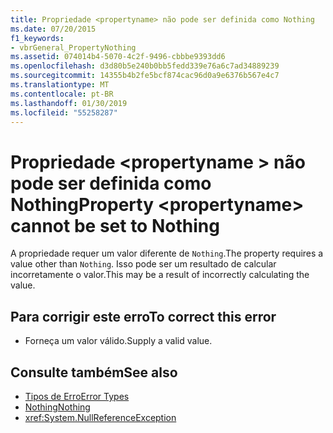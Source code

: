 ```yaml
---
title: Propriedade <propertyname> não pode ser definida como Nothing
ms.date: 07/20/2015
f1_keywords:
- vbrGeneral_PropertyNothing
ms.assetid: 074014b4-5070-4c2f-9496-cbbbe9393dd6
ms.openlocfilehash: d3d80b5e240b0bb5fedd339e76a6c7ad34889239
ms.sourcegitcommit: 14355b4b2fe5bcf874cac96d0a9e6376b567e4c7
ms.translationtype: MT
ms.contentlocale: pt-BR
ms.lasthandoff: 01/30/2019
ms.locfileid: "55258287"
---
```

# <a name="property-propertyname-cannot-be-set-to-nothing"></a><span data-ttu-id="5b119-102">Propriedade \<propertyname > não pode ser definida como Nothing</span><span class="sxs-lookup"><span data-stu-id="5b119-102">Property \<propertyname> cannot be set to Nothing</span></span>
<span data-ttu-id="5b119-103">A propriedade requer um valor diferente de `Nothing`.</span><span class="sxs-lookup"><span data-stu-id="5b119-103">The property requires a value other than `Nothing`.</span></span> <span data-ttu-id="5b119-104">Isso pode ser um resultado de calcular incorretamente o valor.</span><span class="sxs-lookup"><span data-stu-id="5b119-104">This may be a result of incorrectly calculating the value.</span></span>  
  
## <a name="to-correct-this-error"></a><span data-ttu-id="5b119-105">Para corrigir este erro</span><span class="sxs-lookup"><span data-stu-id="5b119-105">To correct this error</span></span>  
  
-   <span data-ttu-id="5b119-106">Forneça um valor válido.</span><span class="sxs-lookup"><span data-stu-id="5b119-106">Supply a valid value.</span></span>  
  
## <a name="see-also"></a><span data-ttu-id="5b119-107">Consulte também</span><span class="sxs-lookup"><span data-stu-id="5b119-107">See also</span></span>
- [<span data-ttu-id="5b119-108">Tipos de Erro</span><span class="sxs-lookup"><span data-stu-id="5b119-108">Error Types</span></span>](../../visual-basic/programming-guide/language-features/error-types.md)
- [<span data-ttu-id="5b119-109">Nothing</span><span class="sxs-lookup"><span data-stu-id="5b119-109">Nothing</span></span>](../../visual-basic/language-reference/nothing.md)
- <xref:System.NullReferenceException>
